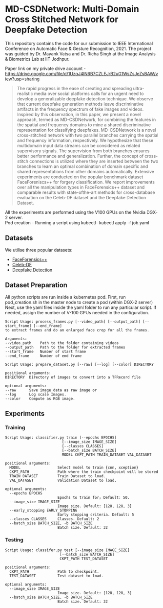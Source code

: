 # MD-CSDNetwork: Multi-Domain Cross Stitched Network for Deepfake Detection

This repository contains the code for our submission to IEEE International Conference on Automatic Face & Gesture Recognition, 2021. 
The project was guided by Dr. Mayank Vatsa and Dr. Richa Singh at the Image Analysis & Biometrics Lab at IIT Jodhpur.

Paper link on my private drive account - https://drive.google.com/file/d/1UzqJ4IN6B7CZLEJrB2uG1WsZsJeZsBAW/view?usp=sharing

>The rapid progress in the ease of creating and spreading ultra-realistic media over social platforms calls for an urgent need to develop a generalizable deepfake detection technique. We observe that current deepfake generation methods leave discriminative artifacts in the frequency spectrum of fake images and videos. Inspired by this observation, in this paper, we present a novel approach, termed as MD-CSDNetwork, for combining the features in the spatial and frequency domains to mine a shared discriminative representation for classifying deepfakes. MD-CSDNetwork is a novel cross-stitched network with two parallel branches carrying the spatial and frequency information, respectively. We hypothesize that these multidomain input data streams can be considered as related supervisory signals. The supervision from both branches ensures better performance and generalization. Further, the concept of cross-stitch connections is utilized where they are inserted between the two branches to learn an optimal combination of domain specific and shared representations from other domains automatically. Extensive experiments are conducted on the popular benchmark dataset FaceForeniscs++ for forgery classification. We report improvements over all the manipulation types in FaceForensics++ dataset and comparable results with state-ofthe-art methods for cross-database evaluation on the Celeb-DF
dataset and the Deepfake Detection Dataset.

All the experiments are performed using the V100 GPUs on the Nvidia DGX-2 server.  
Pod creation - 
Running a script using kubectl- kubectl apply -f job.yaml

## Datasets

We utilise three popular datasets:
* [FaceForensics++](https://github.com/ondyari/FaceForensics)
* [Celeb-DF](http://www.cs.albany.edu/~lsw/celeb-deepfakeforensics.html)
* [Deepfake Detection](https://github.com/ondyari/FaceForensics/tree/master/dataset/DeepFakeDetection)

## Dataset Preparation

All python scripts are run inside a kubernetes pod.
First, run pod_creation.sh in the master node to create a pod (within DGX-2 server)
Next, use the yaml files inside the yaml folder to run any particular script. If needed, assign the number of V-100 GPUs needed in the configuration.

``` 
Script Usage: process_frames.py [--video_path] [--output_path] [--start_frame] [--end_frame] 
to extract frames and do an enlarged face crop for all the frames. 

Arguments:
--video_path    Path to the folder containing videos
--output_path   Path to the folder for extracted frames
--start_frame   Number of start frame
--end_frame     Number of end frame

Script Usage: prepare_dataset.py [--raw] [--log] [--color] DIRECTORY

positional arguments:
DIRECTORY  Directory of images to convert into a TFRecord file

optional arguments:
--raw      Save image data as raw image or 
--log      Log scale Images.
--color    Compute as RGB image.
```
## Experiments

### Training
```
Script Usage: classifier.py train [--epochs EPOCHS]
                          [--image_size IMAGE_SIZE]
                          [--classes CLASSES]
                          [--batch_size BATCH_SIZE]
                          MODEL CKPT_PATH TRAIN_DATASET VAL_DATASET

positional arguments:
  MODEL                 Select model to train {cnn, xception}
  CKPT_PATH             Path where the train checkpoint will be stored
  TRAIN_DATASET         Train Dataset to load.
  VAL_DATASET           Validation Dataset to load.

optional arguments:
  --epochs EPOCHS
                        Epochs to train for; Default: 50.
  --image_size IMAGE_SIZE
                        Image size. Default: [128, 128, 3]
  --early_stopping EARLY_STOPPING
                        Early stopping criteria. Default: 5
  --classes CLASSES     Classes. Default: 2
  --batch_size BATCH_SIZE, -b BATCH_SIZE
                        Batch size. Default: 32

```

### Testing
```
Script Usage: classifer.py test [--image_size IMAGE_SIZE]
                         [--batch_size BATCH_SIZE]
                         CKPT_PATH TEST_DATASET

positional arguments:
  CKPT_PATH             Path to checkpoint.
  TEST_DATASET          Test dataset to load.

optional arguments:
  --image_size IMAGE_SIZE
                        Image size. Default: [128, 128, 3]
  --batch_size BATCH_SIZE, -b BATCH_SIZE
                        Batch size. Default: 32
```
